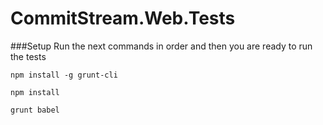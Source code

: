 # CommitStream.Web.Tests

###Setup
Run the next commands in order and then you are ready to run the tests
```
npm install -g grunt-cli

npm install

grunt babel
```

